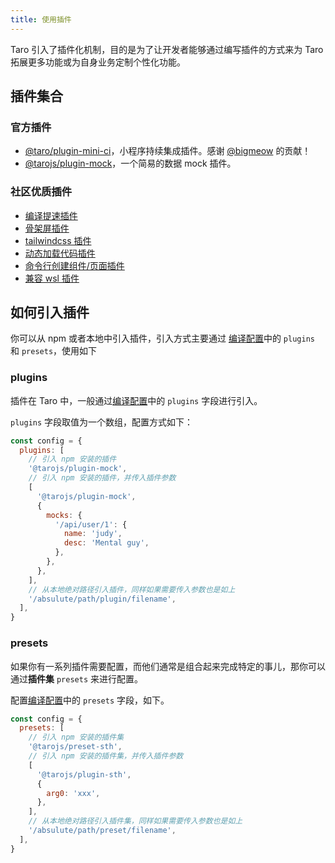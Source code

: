 ```yaml
---
title: 使用插件
---
```


Taro 引入了插件化机制，目的是为了让开发者能够通过编写插件的方式来为 Taro 拓展更多功能或为自身业务定制个性化功能。

## 插件集合

### 官方插件

- [@taro/plugin-mini-ci](./plugin-mini-ci)，小程序持续集成插件。感谢 [@bigmeow](https://github.com/bigmeow) 的贡献！
- [@tarojs/plugin-mock](https://github.com/NervJS/taro-plugin-mock)，一个简易的数据 mock 插件。

### 社区优质插件

- [编译提速插件](treasures#插件)
- [骨架屏插件](treasures#插件)
- [tailwindcss 插件](treasures#插件)
- [动态加载代码插件](treasures#插件)
- [命令行创建组件/页面插件](treasures#插件)
- [兼容 wsl 插件](treasures#插件)

## 如何引入插件

你可以从 npm 或者本地中引入插件，引入方式主要通过 [编译配置](./config-detail)中的 `plugins` 和 `presets`，使用如下

### plugins

插件在 Taro 中，一般通过[编译配置](./config-detail)中的 `plugins` 字段进行引入。

`plugins` 字段取值为一个数组，配置方式如下：

```js title="/config/index.js"
const config = {
  plugins: [
    // 引入 npm 安装的插件
    '@tarojs/plugin-mock',
    // 引入 npm 安装的插件，并传入插件参数
    [
      '@tarojs/plugin-mock',
      {
        mocks: {
          '/api/user/1': {
            name: 'judy',
            desc: 'Mental guy',
          },
        },
      },
    ],
    // 从本地绝对路径引入插件，同样如果需要传入参数也是如上
    '/absulute/path/plugin/filename',
  ],
}
```

### presets

如果你有一系列插件需要配置，而他们通常是组合起来完成特定的事儿，那你可以通过**插件集** `presets` 来进行配置。

配置[编译配置](./config-detail)中的 `presets` 字段，如下。

```js title="/config/index.js"
const config = {
  presets: [
    // 引入 npm 安装的插件集
    '@tarojs/preset-sth',
    // 引入 npm 安装的插件集，并传入插件参数
    [
      '@tarojs/plugin-sth',
      {
        arg0: 'xxx',
      },
    ],
    // 从本地绝对路径引入插件集，同样如果需要传入参数也是如上
    '/absulute/path/preset/filename',
  ],
}
```

